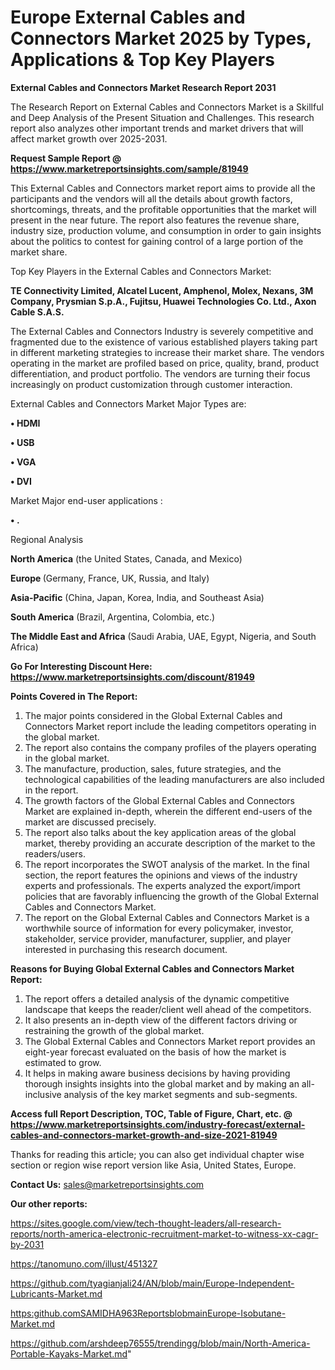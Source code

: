  # Europe External Cables and Connectors Market 2025 by Types, Applications & Top Key Players

<strong>External Cables and Connectors Market Research Report 2031</strong>

The Research Report on External Cables and Connectors Market is a Skillful and Deep Analysis of the Present Situation and Challenges. This research report also analyzes other important trends and market drivers that will affect market growth over 2025-2031.

<strong>Request Sample Report @ <a href=https://www.marketreportsinsights.com/sample/81949>https://www.marketreportsinsights.com/sample/81949</a></strong>

This External Cables and Connectors market report aims to provide all the participants and the vendors will all the details about growth factors, shortcomings, threats, and the profitable opportunities that the market will present in the near future. The report also features the revenue share, industry size, production volume, and consumption in order to gain insights about the politics to contest for gaining control of a large portion of the market share.

Top Key Players in the External Cables and Connectors Market:

<strong>TE Connectivity Limited, Alcatel Lucent, Amphenol, Molex, Nexans, 3M Company, Prysmian S.p.A., Fujitsu, Huawei Technologies Co. Ltd., Axon Cable S.A.S.</strong>

The External Cables and Connectors Industry is severely competitive and fragmented due to the existence of various established players taking part in different marketing strategies to increase their market share. The vendors operating in the market are profiled based on price, quality, brand, product differentiation, and product portfolio. The vendors are turning their focus increasingly on product customization through customer interaction.

External Cables and Connectors Market Major Types are:

<strong>• HDMI

• USB

• VGA

• DVI</strong>

Market Major end-user applications :

<strong>• .</strong>

Regional Analysis

</u><strong><b>North America</b></strong> (the United States, Canada, and Mexico)

<strong><b>Europe </b></strong>(Germany, France, UK, Russia, and Italy)

<strong><b>Asia-Pacific</b></strong> (China, Japan, Korea, India, and Southeast Asia)

<strong><b>South America</b></strong> (Brazil, Argentina, Colombia, etc.)

<strong><b>The Middle East and Africa</b></strong> (Saudi Arabia, UAE, Egypt, Nigeria, and South Africa)

<strong>Go For Interesting Discount Here: <a href=https://www.marketreportsinsights.com/discount/81949>https://www.marketreportsinsights.com/discount/81949</a></strong>

<strong>Points Covered in The Report:</strong>
<ol>
  <li>The major points considered in the Global External Cables and Connectors Market report include the leading competitors operating in the global market.</li>
  <li>The report also contains the company profiles of the players operating in the global market.</li>
  <li>The manufacture, production, sales, future strategies, and the technological capabilities of the leading manufacturers are also included in the report.</li>
  <li>The growth factors of the Global External Cables and Connectors Market are explained in-depth, wherein the different end-users of the market are discussed precisely.</li>
  <li>The report also talks about the key application areas of the global market, thereby providing an accurate description of the market to the readers/users.</li>
  <li>The report incorporates the SWOT analysis of the market. In the final section, the report features the opinions and views of the industry experts and professionals. The experts analyzed the export/import policies that are favorably influencing the growth of the Global External Cables and Connectors Market.</li>
  <li>The report on the Global External Cables and Connectors Market is a worthwhile source of information for every policymaker, investor, stakeholder, service provider, manufacturer, supplier, and player interested in purchasing this research document.</li>
</ol>
<strong>Reasons for Buying Global External Cables and Connectors Market Report:</strong>

<ol>
  <li>The report offers a detailed analysis of the dynamic competitive landscape that keeps the reader/client well ahead of the competitors.</li>
  <li>It also presents an in-depth view of the different factors driving or restraining the growth of the global market.</li>
  <li>The Global External Cables and Connectors Market report provides an eight-year forecast evaluated on the basis of how the market is estimated to grow.</li>
  <li>It helps in making aware business decisions by having providing thorough insights insights into the global market and by making an all-inclusive analysis of the key market segments and sub-segments.</li>
</ol>
<strong>Access full Report Description, TOC, Table of Figure, Chart, etc. @ <a href=https://www.marketreportsinsights.com/industry-forecast/external-cables-and-connectors-market-growth-and-size-2021-81949>https://www.marketreportsinsights.com/industry-forecast/external-cables-and-connectors-market-growth-and-size-2021-81949</a></strong>


Thanks for reading this article; you can also get individual chapter wise section or region wise report version like Asia, United States, Europe.

<strong>Contact Us:</strong>
sales@marketreportsinsights.com

<strong>Our other reports:</strong>

<a href=https://sites.google.com/view/tech-thought-leaders/all-research-reports/north-america-electronic-recruitment-market-to-witness-xx-cagr-by-2031>https://sites.google.com/view/tech-thought-leaders/all-research-reports/north-america-electronic-recruitment-market-to-witness-xx-cagr-by-2031</a>

<a href=https://tanomuno.com/illust/451327>https://tanomuno.com/illust/451327</a>

<a href=https://github.com/tyagianjali24/AN/blob/main/Europe-Independent-Lubricants-Market.md>https://github.com/tyagianjali24/AN/blob/main/Europe-Independent-Lubricants-Market.md</a>

<a href=https:github.comSAMIDHA963ReportsblobmainEurope-Isobutane-Market.md>https:github.comSAMIDHA963ReportsblobmainEurope-Isobutane-Market.md</a>

<a href=https://github.com/arshdeep76555/trendingg/blob/main/North-America-Portable-Kayaks-Market.md>https://github.com/arshdeep76555/trendingg/blob/main/North-America-Portable-Kayaks-Market.md</a>"
